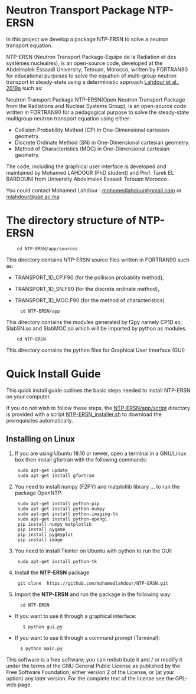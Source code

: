 # Neutron Transport Package NTP-ERSN

In this project we develop a package NTP-ERSN to solve a neutron transport equation.


NTP-ERSN (Neutron Transport Package-Equipe de la Radiation et des systèmes nucleaires), is an open-source code, developed at the Abdelmalek Essaadi University, Tetouan, Morocco, written by FORTRAN90 for educational purposes to solve the equation of multi-group neutron transport in steady-state using a deterministic approach [Lahdour et al., 2019a](https://doi.org/10.1016/j.apradiso.2018.12.004) such as:


Neutron Transport Package NTP-ERSN(Open Neutron Transport Package from the Radiations and Nuclear Systems Group), is an open-source code written in FORTRAN90 for a pedagogical purpose to solve the steady-state multigroup neutron transport equation using either:

* Collision Probability Method (CP) in One-Dimensional cartesian geometry. 
* Discrete Ordinate Method (SN) in One-Dimensional cartesian geometry. 
* Method of Characteristics (MOC) in One-Dimensional cartesian geometry. 

The code, including the graphical user interface is developed and maintained by Mohamed LAHDOUR (PhD student) and Prof. Tarek EL BARDOUNI from University Abdelmalek Essaadi Tetouan Morocco .

You could contact Mohamed Lahdour : mohamedlahdour@gmail.com or mlahdour@uae.ac.ma

The directory structure of NTP-ERSN
=============

        cd NTP-ERSN/app/sources

This directory contains NTP-ERSN source files written in FORTRAN90 such as:

* TRANSPORT_1D_CP.F90 (for the pollision probablity method),
* TRANSPORT_1D_SN.F90 (for the discrete ordinate method),
* TRANSPORT_1D_MOC.F90 (for the method of characteristics)

        cd NTP-ERSN/app

This directory contains the modules generated by f2py namely CP1D.so, SlabSN.so and SlabMOC.so which will be imported by python as modules.

        cd NTP-ERSN

This directory contains the python files for Graphical User Interface (GUI)

Quick Install Guide
=============

This quick install guide outlines the basic steps needed to install NTP-ERSN on your computer.

If you do not wish to follow these steps, the [NTP-ERSN/app/script](https://github.com/mohamedlahdour/NTP-ERSN/tree/master/script) directory is provided with a script [NTP-ERSN_installer.sh](https://github.com/mohamedlahdour/NTP-ERSN/tree/master/script) to download the prerequisites automatically.

Installing on Linux
-------------------

1. If you are using Ubuntu 18.10 or newer, open a terminal in a GNU/Linux box then install gfortran with the following commands:

        sudo apt-get update
        sudo apt-get install gfortran

2. You need to install numpy (F2PY) and matplotlib library ... to run the package OpenNTP:

        sudo apt-get install python-pip
        sudo apt-get install python-numpy
        sudo apt-get install python-imaging-tk
        sudo apt-get install python-opengl
        pip install numpy matplotlib
        pip install pygame
        pip install pygmyplot
        pip install image


3. You need to install Tkinter on Ubuntu with python to run the GUI:

        sudo apt-get install python-tk 

4. Install the **NTP-ERSN** package

        git clone  https://github.com/mohamedlahdour/NTP-ERSN.git

5. Import the **NTP-ERSN** and run the package in the following way:
    
         cd NTP-ERSN
    
* If you want to use it through a graphical interface:

         $ python gui.py

* If you want to use it through a command prompt (Terminal):

        $ python main.py
    

This software is a free software; you can redistribute it and / or modify it under the terms of the GNU General Public License as published by the Free Software Foundation; either version 2 of the License, or (at your option) any later version. For the complete text of the license see the GPL-web page.
